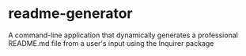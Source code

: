 # readme-generator
A command-line application that dynamically generates a professional README.md file from a user's input using the Inquirer package
